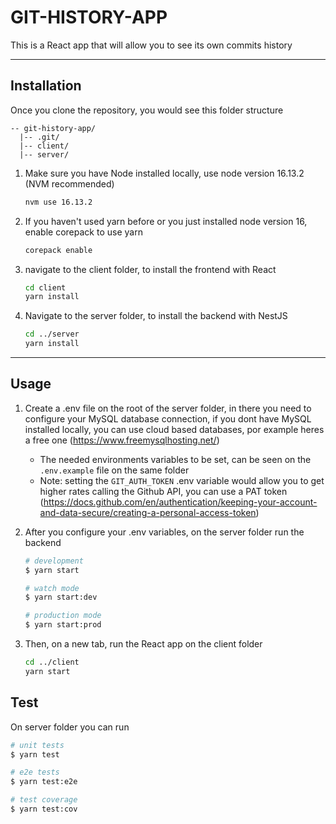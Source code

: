 # GIT-HISTORY-APP
This is a React app that will allow you to see its own commits history

---
## Installation
Once you clone the repository, you would see this folder structure
```
-- git-history-app/
  |-- .git/
  |-- client/
  |-- server/
```


1. Make sure you have Node installed locally, use node version 16.13.2 (NVM recommended)
    ```bash
    nvm use 16.13.2
    ```

2. If you haven't used yarn before or you just installed node version 16, enable corepack to use yarn
    ```bash
    corepack enable
    ```


3. navigate to the client folder, to install the frontend with React
    ```bash
    cd client
    yarn install
    ```

4. Navigate to the server folder, to install the backend with NestJS

    ```bash
    cd ../server
    yarn install
    ```

---
## Usage

1. Create a .env file on the root of the server folder, in there you need to configure your MySQL database connection, if you dont have MySQL installed locally, you can use cloud based databases, por example heres a free one (https://www.freemysqlhosting.net/)

    - The needed environments variables to be set, can be seen on the `.env.example` file on the same folder
    - Note: setting the `GIT_AUTH_TOKEN` .env variable would allow you to get higher rates calling the Github API, you can use a PAT token (https://docs.github.com/en/authentication/keeping-your-account-and-data-secure/creating-a-personal-access-token) 

2. After you configure your .env variables, on the server folder run the backend
    ```bash
    # development
    $ yarn start

    # watch mode
    $ yarn start:dev

    # production mode
    $ yarn start:prod
    ```

3. Then, on a new tab, run the React app on the client folder
    ```bash
    cd ../client
    yarn start
    ```


## Test
On server folder you can run

```bash
# unit tests
$ yarn test

# e2e tests
$ yarn test:e2e

# test coverage
$ yarn test:cov
```